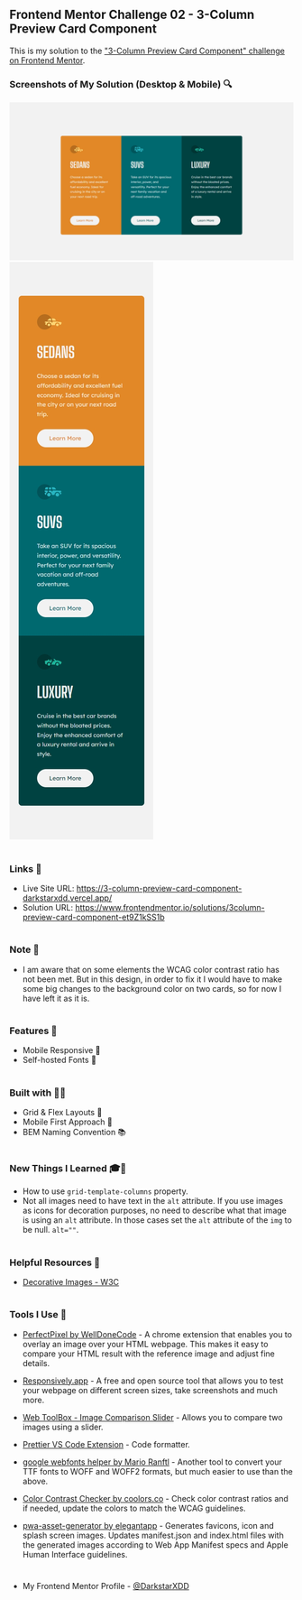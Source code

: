 ## Frontend Mentor Challenge 02 - 3-Column Preview Card Component

This is my solution to the ["3-Column Preview Card Component" challenge on Frontend Mentor](https://www.frontendmentor.io/challenges/3column-preview-card-component-pH92eAR2-).

### Screenshots of My Solution (Desktop & Mobile) 🔍

![](./solution_screenshots/screenshot_desktop.jpeg)
![](./solution_screenshots/screenshot_mobile.jpeg)

#

### Links 🔗

- Live Site URL: https://3-column-preview-card-component-darkstarxdd.vercel.app/
- Solution URL: https://www.frontendmentor.io/solutions/3column-preview-card-component-et9Z1kSS1b

#

### Note 📍

- I am aware that on some elements the WCAG color contrast ratio has not been met. But in this design, in order to fix it I would have to make some big changes to the background color on two cards, so for now I have left it as it is.

#

### Features 🎉

- Mobile Responsive 📱
- Self-hosted Fonts 🔡

#

### Built with 🔧🔨

- Grid & Flex Layouts 🔲
- Mobile First Approach 📱
- BEM Naming Convention 📚

#

### New Things I Learned 🎓📖

- How to use `grid-template-columns` property.
- Not all images need to have text in the `alt` attribute. If you use images as icons for decoration purposes, no need to describe what that image is using an `alt` attribute. In those cases set the `alt` attribute of the `img` to be null. `alt=""`.

#

### Helpful Resources 📜

- [Decorative Images - W3C](https://www.w3.org/WAI/tutorials/images/decorative/)

#

### Tools I Use 🔧

- [PerfectPixel by WellDoneCode](https://chromewebstore.google.com/detail/perfectpixel-by-welldonec/dkaagdgjmgdmbnecmcefdhjekcoceebi) - A chrome extension that enables you to overlay an image over your HTML webpage. This makes it easy to compare your HTML result with the reference image and adjust fine details.

- [Responsively.app](https://responsively.app/) - A free and open source tool that allows you to test your webpage on different screen sizes, take screenshots and much more.

- [Web ToolBox - Image Comparison Slider](https://web-toolbox.dev/en/tools/image-compare-slider) - Allows you to compare two images using a slider.

- [Prettier VS Code Extension](https://marketplace.visualstudio.com/items?itemName=esbenp.prettier-vscode) - Code formatter.

- [google webfonts helper by Mario Ranftl](https://gwfh.mranftl.com/fonts) - Another tool to convert your TTF fonts to WOFF and WOFF2 formats, but much easier to use than the above.

- [Color Contrast Checker by coolors.co](https://coolors.co/contrast-checker/112a46-acc8e5) - Check color contrast ratios and if needed, update the colors to match the WCAG guidelines.

- [pwa-asset-generator by elegantapp](https://github.com/elegantapp/pwa-asset-generator) - Generates favicons, icon and splash screen images. Updates manifest.json and index.html files with the generated images according to Web App Manifest specs and Apple Human Interface guidelines.

#

- My Frontend Mentor Profile - [@DarkstarXDD](https://www.frontendmentor.io/profile/DarkstarXDD)

